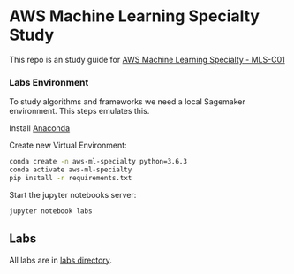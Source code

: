 # AWS Machine Learning Specialty Study

This repo is an study guide for [AWS Machine Learning Specialty - MLS-C01](https://aws.amazon.com/pt/certification/certified-machine-learning-specialty/)

### Labs Environment

To study algorithms and frameworks we need a local Sagemaker environment. This steps emulates this.

Install [Anaconda](https://docs.anaconda.com/anaconda/install/)

Create new Virtual Environment:

```sh
conda create -n aws-ml-specialty python=3.6.3
conda activate aws-ml-specialty
pip install -r requirements.txt
```

Start the jupyter notebooks server:

```sh
jupyter notebook labs
```

## Labs

All labs are in [labs directory](https://github.com/tentativafc/aws-machine-learning-specialty/tree/main/labs).
